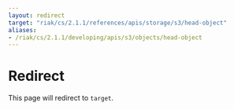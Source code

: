 ```yaml
---
layout: redirect
target: "riak/cs/2.1.1/references/apis/storage/s3/head-object"
aliases:
- /riak/cs/2.1.1/developing/apis/s3/objects/head-object
---
```


# Redirect

This page will redirect to `target`.
